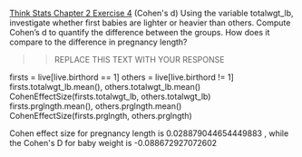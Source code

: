 [Think Stats Chapter 2 Exercise 4](http://greenteapress.com/thinkstats2/html/thinkstats2003.html#toc24) (Cohen's d)
Using the variable totalwgt_lb, investigate whether first babies are lighter or heavier than others. Compute Cohen’s d to quantify the difference between the groups. How does it compare to the difference in pregnancy length?
>> REPLACE THIS TEXT WITH YOUR RESPONSE

firsts = live[live.birthord == 1]
others = live[live.birthord != 1]
firsts.totalwgt_lb.mean(), others.totalwgt_lb.mean()
CohenEffectSize(firsts.totalwgt_lb, others.totalwgt_lb)
firsts.prglngth.mean(), others.prglngth.mean()
CohenEffectSize(firsts.prglngth, others.prglngth)


Cohen effect size for pregnancy length is 0.028879044654449883 , while the Cohen's D for baby weight is -0.088672927072602